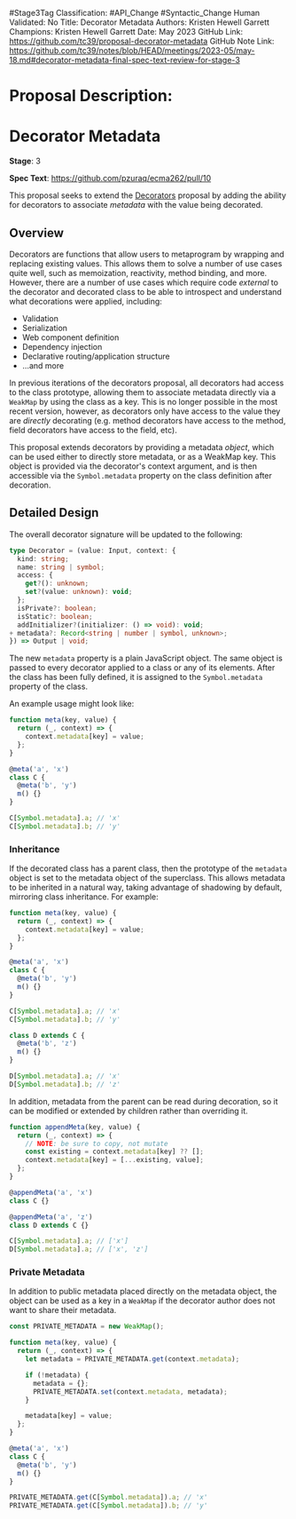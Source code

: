 #Stage3Tag
Classification: #API_Change #Syntactic_Change
Human Validated: No
Title: Decorator Metadata
Authors: Kristen Hewell Garrett
Champions: Kristen Hewell Garrett
Date: May 2023
GitHub Link: https://github.com/tc39/proposal-decorator-metadata
GitHub Note Link: https://github.com/tc39/notes/blob/HEAD/meetings/2023-05/may-18.md#decorator-metadata-final-spec-text-review-for-stage-3

# Proposal Description:
<!-- @format -->

# Decorator Metadata

**Stage**: 3

**Spec Text**: https://github.com/pzuraq/ecma262/pull/10

This proposal seeks to extend the [Decorators](https://github.com/tc39/proposal-decorators)
proposal by adding the ability for decorators to associate _metadata_ with the
value being decorated.

## Overview

Decorators are functions that allow users to metaprogram by wrapping and
replacing existing values. This allows them to solve a number of use cases quite
well, such as memoization, reactivity, method binding, and more. However, there
are a number of use cases which require code _external_ to the decorator and
decorated class to be able to introspect and understand what decorations were
applied, including:

- Validation
- Serialization
- Web component definition
- Dependency injection
- Declarative routing/application structure
- ...and more

In previous iterations of the decorators proposal, all decorators had access to
the class prototype, allowing them to associate metadata directly via a
`WeakMap` by using the class as a key. This is no longer possible in the most
recent version, however, as decorators only have access to the value they are
_directly_ decorating (e.g. method decorators have access to the method, field
decorators have access to the field, etc).

This proposal extends decorators by providing a metadata _object_, which can be
used either to directly store metadata, or as a WeakMap key. This object is
provided via the decorator's context argument, and is then accessible via the
`Symbol.metadata` property on the class definition after decoration.

## Detailed Design

The overall decorator signature will be updated to the following:

```ts
type Decorator = (value: Input, context: {
  kind: string;
  name: string | symbol;
  access: {
    get?(): unknown;
    set?(value: unknown): void;
  };
  isPrivate?: boolean;
  isStatic?: boolean;
  addInitializer?(initializer: () => void): void;
+ metadata?: Record<string | number | symbol, unknown>;
}) => Output | void;
```

The new `metadata` property is a plain JavaScript object. The same object is
passed to every decorator applied to a class or any of its elements. After the
class has been fully defined, it is assigned to the `Symbol.metadata` property
of the class.

An example usage might look like:

```js
function meta(key, value) {
  return (_, context) => {
    context.metadata[key] = value;
  };
}

@meta('a', 'x')
class C {
  @meta('b', 'y')
  m() {}
}

C[Symbol.metadata].a; // 'x'
C[Symbol.metadata].b; // 'y'
```

### Inheritance

If the decorated class has a parent class, then the prototype of the `metadata`
object is set to the metadata object of the superclass. This allows metadata to
be inherited in a natural way, taking advantage of shadowing by default,
mirroring class inheritance. For example:

```js
function meta(key, value) {
  return (_, context) => {
    context.metadata[key] = value;
  };
}

@meta('a', 'x')
class C {
  @meta('b', 'y')
  m() {}
}

C[Symbol.metadata].a; // 'x'
C[Symbol.metadata].b; // 'y'

class D extends C {
  @meta('b', 'z')
  m() {}
}

D[Symbol.metadata].a; // 'x'
D[Symbol.metadata].b; // 'z'
```

In addition, metadata from the parent can be read during decoration, so it can
be modified or extended by children rather than overriding it.

```ts
function appendMeta(key, value) {
  return (_, context) => {
    // NOTE: be sure to copy, not mutate
    const existing = context.metadata[key] ?? [];
    context.metadata[key] = [...existing, value];
  };
}

@appendMeta('a', 'x')
class C {}

@appendMeta('a', 'z')
class D extends C {}

C[Symbol.metadata].a; // ['x']
D[Symbol.metadata].a; // ['x', 'z']
```

### Private Metadata

In addition to public metadata placed directly on the metadata object, the
object can be used as a key in a `WeakMap` if the decorator author does not want
to share their metadata.

```ts
const PRIVATE_METADATA = new WeakMap();

function meta(key, value) {
  return (_, context) => {
    let metadata = PRIVATE_METADATA.get(context.metadata);

    if (!metadata) {
      metadata = {};
      PRIVATE_METADATA.set(context.metadata, metadata);
    }

    metadata[key] = value;
  };
}

@meta('a', 'x')
class C {
  @meta('b', 'y')
  m() {}
}

PRIVATE_METADATA.get(C[Symbol.metadata]).a; // 'x'
PRIVATE_METADATA.get(C[Symbol.metadata]).b; // 'y'
```
